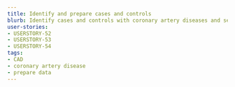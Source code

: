 ```yaml
---
title: Identify and prepare cases and controls
blurb: Identify cases and controls with coronary artery diseases and set up workspace
user-stories:
- USERSTORY-52
- USERSTORY-53
- USERSTORY-54
tags:
- CAD
- coronary artery disease
- prepare data
---
```

